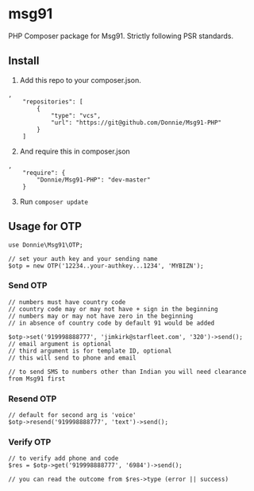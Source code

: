 # msg91

PHP Composer package for Msg91. Strictly following PSR standards.

## Install

1. Add this repo to your composer.json.
```
,
    "repositories": [
        {
            "type": "vcs",
            "url": "https://git@github.com/Donnie/Msg91-PHP"
        }
    ]
```

2. And require this in composer.json
```
,
    "require": {
        "Donnie/Msg91-PHP": "dev-master"
    }
```

3. Run `composer update`

## Usage for OTP

```
use Donnie\Msg91\OTP;

// set your auth key and your sending name
$otp = new OTP('12234..your-authkey...1234', 'MYBIZN');
```

### Send OTP

```
// numbers must have country code
// country code may or may not have + sign in the beginning
// numbers may or may not have zero in the beginning
// in absence of country code by default 91 would be added

$otp->set('919998888777', 'jimkirk@starfleet.com', '320')->send();
// email argument is optional
// third argument is for template ID, optional
// this will send to phone and email

// to send SMS to numbers other than Indian you will need clearance from Msg91 first
```

### Resend OTP

```
// default for second arg is 'voice'
$otp->resend('919998888777', 'text')->send();
```

###  Verify OTP
```
// to verify add phone and code
$res = $otp->get('919998888777', '6984')->send();

// you can read the outcome from $res->type (error || success)
```
